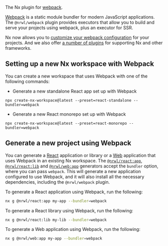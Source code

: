 The Nx plugin for [webpack](https://webpack.js.org/).

[Webpack](https://webpack.js.org/) is a static module bundler for modern JavaScript applications. The `@nrwl/webpack` plugin provides executors that allow you to build and serve your projects using webpack, plus an executor for SSR.

Nx now allows you to [customize your webpack configuration](/packages/webpack/documents/webpack-config-setup) for your projects. And we also offer [a number of plugins](/packages/webpack/documents/webpack-plugins) for supporting Nx and other frameworks.

## Setting up a new Nx workspace with Webpack

You can create a new workspace that uses Webpack with one of the following commands:

- Generate a new standalone React app set up with Webpack

```shell
npx create-nx-workspace@latest --preset=react-standalone --bundler=webpack
```

- Generate a new React monorepo set up with Webpack

```shell
npx create-nx-workspace@latest --preset=react-monorepo --bundler=webpack
```

## Generate a new project using Webpack

You can generate a [React](/packages/react) application or library or a [Web](/packages/web) application that uses Webpack in an existing Nx workspace. The [`@nrwl/react:app`](/packages/react/generators/application), [`@nrwl/react:lib`](/packages/react/generators/library) and [`@nrwl/web:app`](/packages/web/generators/application) generators accept the `bundler` option, where you can pass `webpack`. This will generate a new application configured to use Webpack, and it will also install all the necessary dependencies, including the `@nrwl/webpack` plugin.

To generate a React application using Webpack, run the following:

```bash
nx g @nrwl/react:app my-app --bundler=webpack
```

To generate a React library using Webpack, run the following:

```bash
nx g @nrwl/react:lib my-lib --bundler=webpack
```

To generate a Web application using Webpack, run the following:

```bash
nx g @nrwl/web:app my-app --bundler=webpack
```
